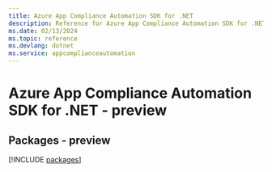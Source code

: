 ```yaml
---
title: Azure App Compliance Automation SDK for .NET
description: Reference for Azure App Compliance Automation SDK for .NET
ms.date: 02/13/2024
ms.topic: reference
ms.devlang: dotnet
ms.service: appcomplianceautomation
---
```

# Azure App Compliance Automation SDK for .NET - preview
## Packages - preview
[!INCLUDE [packages](app-compliance-automation-index.md)]